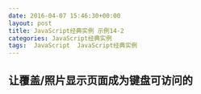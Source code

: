 ```yaml
---
date: 2016-04-07 15:46:30+00:00
layout: post
title: JavaScript经典实例 示例14-2
categories: JavaScript经典实例
tags:  JavaScript  JavaScript经典实例
---
```


让覆盖/照片显示页面成为键盘可访问的
----------------

<html>
    <head>
        <title>Overlay</title>
        <meta charset="utf-8" />
        <style type="text/css">
            img
            {
                padding: 5px;
                border-style: none;
            }
            
            .overlay
            {
                background-color: #000;
                opacity: .7;
                filter: alpha(opacity = 70);
                position: absolute;
                top: 0;
                left: 0;
                width: 100%;
                height: 100%;
                z-index: 10;
            }
            
            .overlayimg
            {
                position: absolute;
                z-index: 11;
                left: 50px;
                top: 50px;
            }
            
        </style>
        <script type="text/javascript">
            
            // 当点击链接/图像的时候，展开照片
            function imgClick() {
                var img = this.firstChild;
                
                expandPhoto(img.getAttribute('data-larger'));
                return false;
            }
            
            // 如果覆盖是打开的，并且按下ESC，关闭覆盖
            // 考虑到页面中的键盘事件
            function imgKeyDown(evnt) {
                evnt = (evnt) ? evnt : ((window.event) ? window.event : '');
                var keycode = (evnt.which) ? evnt.which : evnt.keyCode;
                
                if (document.getElementById('overlay')) {
                    if (keycode === 27) {
                        restore();
                    }
                    
                    return false;
                } else {
                    if (keycode === 13) {
                        var img = this.firstChild,
                            src = img.getAttribute('data-larger');
                        expandPhoto(src);
                        return false;
                    }
                    
                }
                
                return true;
            }
            
            // 创建覆盖，展开图片
            function expandPhoto(src) {
                
                // 创建覆盖元素
                var overlay = document.createElement('div'),
                
                // 添加图像
                    img = document.createElement('img');
                
                overlay.setAttribute('id', 'overlay');
                overlay.setAttribute('class', 'overlay');
                
                // IE7
                // overlay.id = 'overlay';
                // overlay.className = 'overlay';
                
                document.body.appendChild(overlay);
                img.src = src;
                img.setAttribute('id', 'img');
                
                // 设置tabindex以获取焦点
                img.setAttribute('tabindex', '-1');
                
                // 样式化图像
                img.setAttribute('class', 'overlayimg');
                
                // IE7
                // img.class = 'overlayimg';
                
                img.onclick = restore;
                img.onkeydown = imgKeyDown;
                document.body.appendChild(img);
                
                // 覆盖到覆盖中的图像
                img.focus();
            }
            
            // 将页面回复正常
            function restore() {
                document.body.removeChild(document.getElementById('overlay'));
                document.body.removeChild(document.getElementById('img'));
            }
            
            window.onload = function() {
                var aimgs = document.getElementsByTagName('a');
                
                aimgs[0].focus();
                for (var i = 0; i < aimgs.length; i++) {
                    aimgs[i].onclick = imgClick;
                }
                
            }
           
        </script>
    </head>
    <body>
        <div id="outer">
            <p>Mouse click on image, or use kryboard to move to photo and hit ENTER to expand the photo. To close expanded photo, hit ESC or mouse click on image.</p>
            <a href="http://lovechina.xyz/assets/media/image/media/image/dragonfly2.jpg"><img src="http://lovechina.xyz/assets/media/image/media/image/dragonfly2.thumbnail.jpg" data-larger="http://lovechina.xyz/assets/media/image/media/image/dragonfly2.jpg" alt="女神全智贤"/></a>
            <a href="http://lovechina.xyz/assets/media/image/media/image/dragonfly4.jpg"><img src="http://lovechina.xyz/assets/media/image/media/image/dragonfly4.thumbnail.jpg" data-larger="http://lovechina.xyz/assets/media/image/media/image/dragonfly4.jpg" alt="女神全智贤"/></a>
            <a href="http://lovechina.xyz/assets/media/image/media/image/dragonfly6.jpg"><img src="http://lovechina.xyz/assets/media/image/media/image/dragonfly6.thumbnail.jpg" data-larger="http://lovechina.xyz/assets/media/image/media/image/dragonfly6.jpg" alt="女神全智贤"/></a>
            <a href="http://lovechina.xyz/assets/media/image/media/image/dragonfly8.jpg"><img src="http://lovechina.xyz/assets/media/image/media/image/dragonfly8.thumbnail.jpg" data-larger="http://lovechina.xyz/assets/media/image/media/image/dragonfly8.jpg" alt="来自星星的你"/></a>
        </div>
    </body>
</html>

源码如下：

{% highlight html linenos %}
<!DOCTYPE html>
<html>
    <head>
        <title>Overlay</title>
        <meta charset="utf-8" />
        <style type="text/css">
            img
            {
                padding: 5px;
                border-style: none;
            }
            
            .overlay
            {
                background-color: #000;
                opacity: .7;
                filter: alpha(opacity = 70);
                position: absolute;
                top: 0;
                left: 0;
                width: 100%;
                height: 100%;
                z-index: 10;
            }
            
            .overlayimg
            {
                position: absolute;
                z-index: 11;
                left: 50px;
                top: 50px;
            }
            
        </style>
        <script type="text/javascript">
            
            // 当点击链接/图像的时候，展开照片
            function imgClick() {
                var img = this.firstChild;
                
                expandPhoto(img.getAttribute('data-larger'));
                return false;
            }
            
            // 如果覆盖是打开的，并且按下ESC，关闭覆盖
            // 考虑到页面中的键盘事件
            function imgKeyDown(evnt) {
                evnt = (evnt) ? evnt : ((window.event) ? window.event : '');
                var keycode = (evnt.which) ? evnt.which : evnt.keyCode;
                
                if (document.getElementById('overlay')) {
                    if (keycode === 27) {
                        restore();
                    }
                    
                    return false;
                } else {
                    if (keycode === 13) {
                        var img = this.firstChild,
                            src = img.getAttribute('data-larger');
                        expandPhoto(src);
                        return false;
                    }
                    
                }
                
                return true;
            }
            
            // 创建覆盖，展开图片
            function expandPhoto(src) {
                
                // 创建覆盖元素
                var overlay = document.createElement('div'),
                
                // 添加图像
                    img = document.createElement('img');
                
                overlay.setAttribute('id', 'overlay');
                overlay.setAttribute('class', 'overlay');
                
                // IE7
                // overlay.id = 'overlay';
                // overlay.className = 'overlay';
                
                document.body.appendChild(overlay);
                img.src = src;
                img.setAttribute('id', 'img');
                
                // 设置tabindex以获取焦点
                img.setAttribute('tabindex', '-1');
                
                // 样式化图像
                img.setAttribute('class', 'overlayimg');
                
                // IE7
                // img.class = 'overlayimg';
                
                img.onclick = restore;
                img.onkeydown = imgKeyDown;
                document.body.appendChild(img);
                
                // 覆盖到覆盖中的图像
                img.focus();
            }
            
            // 将页面回复正常
            function restore() {
                document.body.removeChild(document.getElementById('overlay'));
                document.body.removeChild(document.getElementById('img'));
            }
            
            window.onload = function() {
                var aimgs = document.getElementsByTagName('a');
                
                aimgs[0].focus();
                for (var i = 0; i < aimgs.length; i++) {
                    aimgs[i].onclick = imgClick;
                }
                
            }
           
        </script>
    </head>
    <body>
        <div id="outer">
            <p>Mouse click on image, or use kryboard to move to photo and hit ENTER to expand the photo. To close expanded photo, hit ESC or mouse click on image.</p>
            <a href="http://lovechina.xyz/assets/media/image/media/image/dragonfly2.jpg"><img src="http://lovechina.xyz/assets/media/image/media/image/dragonfly2.thumbnail.jpg" data-larger="http://lovechina.xyz/assets/media/image/media/image/dragonfly2.jpg" alt="image of common dragonfly on bright green and pink flowers"/></a>
            <a href="http://lovechina.xyz/assets/media/image/media/image/dragonfly4.jpg"><img src="http://lovechina.xyz/assets/media/image/media/image/dragonfly4.thumbnail.jpg" data-larger="http://lovechina.xyz/assets/media/image/media/image/dragonfly4.jpg" alt="Drak orange dragonfly on water lily"/></a>
            <a href="http://lovechina.xyz/assets/media/image/media/image/dragonfly6.jpg"><img src="http://lovechina.xyz/assets/media/image/media/image/dragonfly6.thumbnail.jpg" data-larger="http://lovechina.xyz/assets/media/image/media/image/dragonfly6.jpg" alt="Drak orange dragonfly on purple water lily"/></a>
            <a href="http://lovechina.xyz/assets/media/image/media/image/dragonfly8.jpg"><img src="http://lovechina.xyz/assets/media/image/media/image/dragonfly8.thumbnail.jpg" data-larger="http://lovechina.xyz/assets/media/image/media/image/dragonfly8.jpg" alt="Dragonfly on bright pink water lily"/></a>
        </div>
    </body>
</html>
{% endhighlight %}

